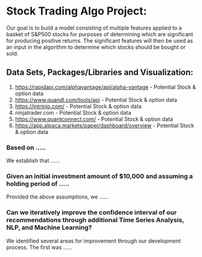# Stock Trading Algo Project:
Our goal is to build a model consisting of multiple features applied to a basket of S&P500 stocks for purposes of determining which are significant for producing positive returns.  The significant features will then be used as an input in the algorithm to determine which stocks should be bought or sold. 


## Data Sets, Packages/Libraries and Visualization:
1. https://rapidapi.com/alphavantage/api/alpha-vantage - Potential Stock & option data
2. https://www.quandl.com/tools/api - Potential Stock & option data
3. https://intrinio.com/ - Potential Stock & option data
4. ninjatrader.com - Potential Stock & option data
5. https://www.quantconnect.com/ - Potential Stock & option data
6. https://app.alpaca.markets/paper/dashboard/overview - Potential Stock & option data


### Based on .....
We establish that ......

<!---Historical Precedence via TradingView:
![](https://github.com/lchristij/MLProject/blob/main/images/somepic.png)--->


### Given an initial investment amount of $10,000 and assuming a holding period of .....

Provided the above assumptions, we ......

### Can we iteratively improve the confidence interval of our recommendations through additional Time Series Analysis, NLP, and Machine Learning?
We identified several areas for improvement through our development process. The first was ......


